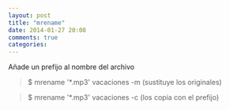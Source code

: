 ```yaml
---
layout: post
title: "mrename"
date: 2014-01-27 20:08
comments: true
categories: 
---
```

Añade un prefijo al nombre del archivo

>$ mrename '*.mp3' vacaciones -m  (sustituye los originales)

>$ mrename '*.mp3' vacaciones -c  (los copia con el prefijo)

